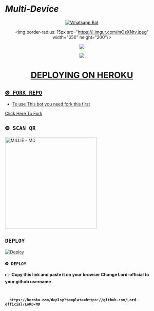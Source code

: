 # *Multi-Device*

<div align="center">

  

  [![Whatsapp Bot](https://readme-typing-svg.herokuapp.com?font=times-bold-italic&color=%23F7F7F7&duration=4862&center=true&vCenter=true&lines=WELCOME+TO+LORD+WHATSAPP+BOT)](https://github.com/Lord-official/LoRD-MD)

</div>

<div align="center">

  <img border-radius: 15px src="https://i.imgur.com/mOzXNtv.jpeg" width="650" height="200"/>

<p align="center">

  <a href="https://instagram.com/spyro_7770"><img src="https://img.shields.io/badge/Instagram-E4405F?style=for-the-badge&logo=instagram&logoColor=white"/> 

  <a href="https://wa.me/687772777"><img src="https://img.shields.io/badge/WhatsApp-25D366?style=for-the-badge&logo=whatsapp&logoColor=white" />

</p>

<div align="center">

# DEPLOYING ON HEROKU

  <div align="left">

   

## `⨷ FORK REPO`

- To use This bot you need fork this first <br>

[Click Here To Fork](https://github.com/Lord-official/LoRD-MD/fork)

## `⨷ SCAN QR`

<a href="https://bit.ly/Millie-QR"><img title="MILLIE - MD" src="https://repl.it/badge/github/quiec/whatsasena" width="300"></a>

## `DEPLOY`

[![Deploy](https://www.herokucdn.com/deploy/button.svg)](https://heroku.com/deploy?template=https://github.com/Lord-official/LoRD-MD)

### `⨷ DEPLOY`

  

  

👉 <b>Copy this link and paste it on your browser Change Lord-official to your github username<b> <br><br>

```

  https://heroku.com/deploy?template=https://github.com/Lord-official/LoRD-MD

```

<br>

      

      

      

      

</div>

<div align="left">

  


